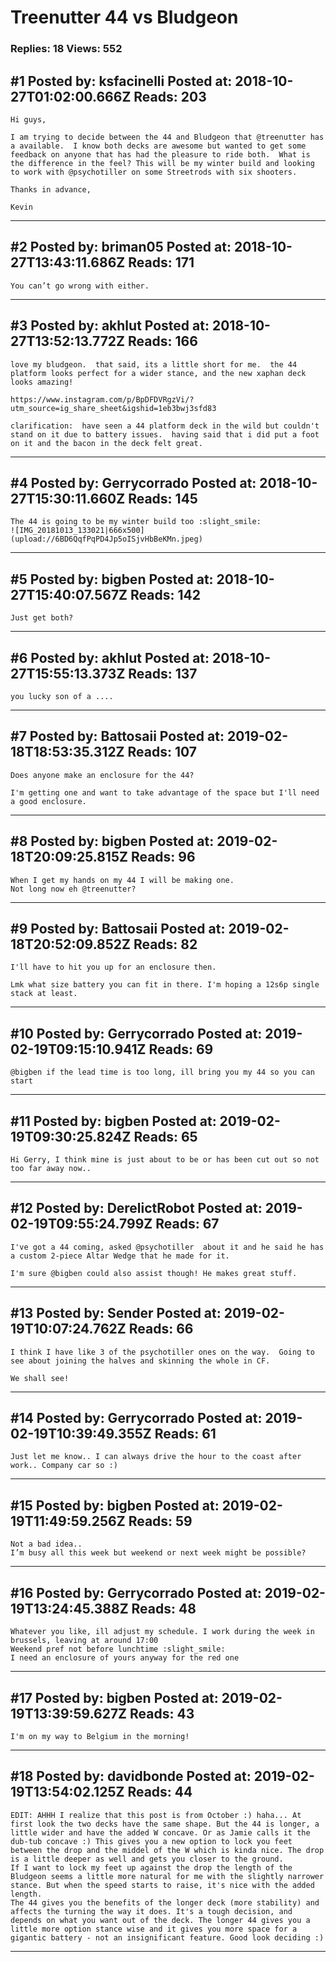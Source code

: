 # Treenutter 44 vs Bludgeon

### Replies: 18 Views: 552

## \#1 Posted by: ksfacinelli Posted at: 2018-10-27T01:02:00.666Z Reads: 203

```
Hi guys,

I am trying to decide between the 44 and Bludgeon that @treenutter has a available.  I know both decks are awesome but wanted to get some feedback on anyone that has had the pleasure to ride both.  What is the difference in the feel? This will be my winter build and looking to work with @psychotiller on some Streetrods with six shooters. 

Thanks in advance,

Kevin
```

---
## \#2 Posted by: briman05 Posted at: 2018-10-27T13:43:11.686Z Reads: 171

```
You can’t go wrong with either.
```

---
## \#3 Posted by: akhlut Posted at: 2018-10-27T13:52:13.772Z Reads: 166

```
love my bludgeon.  that said, its a little short for me.  the 44 platform looks perfect for a wider stance, and the new xaphan deck looks amazing!

https://www.instagram.com/p/BpDFDVRgzVi/?utm_source=ig_share_sheet&igshid=1eb3bwj3sfd83

clarification:  have seen a 44 platform deck in the wild but couldn't stand on it due to battery issues.  having said that i did put a foot on it and the bacon in the deck felt great.
```

---
## \#4 Posted by: Gerrycorrado Posted at: 2018-10-27T15:30:11.660Z Reads: 145

```
The 44 is going to be my winter build too :slight_smile:
![IMG_20181013_133021|666x500](upload://6BD6QqfPqPD4Jp5oISjvHbBeKMn.jpeg)
```

---
## \#5 Posted by: bigben Posted at: 2018-10-27T15:40:07.567Z Reads: 142

```
Just get both?
```

---
## \#6 Posted by: akhlut Posted at: 2018-10-27T15:55:13.373Z Reads: 137

```
you lucky son of a ....
```

---
## \#7 Posted by: Battosaii Posted at: 2019-02-18T18:53:35.312Z Reads: 107

```
Does anyone make an enclosure for the 44?

I'm getting one and want to take advantage of the space but I'll need a good enclosure.
```

---
## \#8 Posted by: bigben Posted at: 2019-02-18T20:09:25.815Z Reads: 96

```
When I get my hands on my 44 I will be making one. 
Not long now eh @treenutter?
```

---
## \#9 Posted by: Battosaii Posted at: 2019-02-18T20:52:09.852Z Reads: 82

```
I'll have to hit you up for an enclosure then. 

Lmk what size battery you can fit in there. I'm hoping a 12s6p single stack at least.
```

---
## \#10 Posted by: Gerrycorrado Posted at: 2019-02-19T09:15:10.941Z Reads: 69

```
@bigben if the lead time is too long, ill bring you my 44 so you can start
```

---
## \#11 Posted by: bigben Posted at: 2019-02-19T09:30:25.824Z Reads: 65

```
Hi Gerry, I think mine is just about to be or has been cut out so not too far away now..
```

---
## \#12 Posted by: DerelictRobot Posted at: 2019-02-19T09:55:24.799Z Reads: 67

```
I've got a 44 coming, asked @psychotiller  about it and he said he has a custom 2-piece Altar Wedge that he made for it.

I'm sure @bigben could also assist though! He makes great stuff.
```

---
## \#13 Posted by: Sender Posted at: 2019-02-19T10:07:24.762Z Reads: 66

```
I think I have like 3 of the psychotiller ones on the way.  Going to see about joining the halves and skinning the whole in CF.

We shall see!
```

---
## \#14 Posted by: Gerrycorrado Posted at: 2019-02-19T10:39:49.355Z Reads: 61

```
Just let me know.. I can always drive the hour to the coast after work.. Company car so :)
```

---
## \#15 Posted by: bigben Posted at: 2019-02-19T11:49:59.256Z Reads: 59

```
Not a bad idea..
I’m busy all this week but weekend or next week might be possible?
```

---
## \#16 Posted by: Gerrycorrado Posted at: 2019-02-19T13:24:45.388Z Reads: 48

```
Whatever you like, ill adjust my schedule. I work during the week in brussels, leaving at around 17:00 
Weekend pref not before lunchtime :slight_smile:
I need an enclosure of yours anyway for the red one
```

---
## \#17 Posted by: bigben Posted at: 2019-02-19T13:39:59.627Z Reads: 43

```
I'm on my way to Belgium in the morning!
```

---
## \#18 Posted by: davidbonde Posted at: 2019-02-19T13:54:02.125Z Reads: 44

```
EDIT: AHHH I realize that this post is from October :) haha... At first look the two decks have the same shape. But the 44 is longer, a little wider and have the added W concave. Or as Jamie calls it the dub-tub concave :) This gives you a new option to lock you feet between the drop and the middel of the W which is kinda nice. The drop is a little deeper as well and gets you closer to the ground. 
If I want to lock my feet up against the drop the length of the Bludgeon seems a little more natural for me with the slightly narrower stance. But when the speed starts to raise, it's nice with the added length. 
The 44 gives you the benefits of the longer deck (more stability) and affects the turning the way it does. It's a tough decision, and depends on what you want out of the deck. The longer 44 gives you a little more option stance wise and it gives you more space for a gigantic battery - not an insignificant feature. Good look deciding :)
```

---
